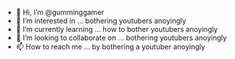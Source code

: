 - 👋 Hi, I’m @gumminggamer
- 👀 I’m interested in ... bothering youtubers anoyingly
- 🌱 I’m currently learning ... how to bother youtubers anoyingly
- 💞️ I’m looking to collaborate on ... bothering youtubers anoyingly
- 📫 How to reach me ... by bothering a youtuber anoyingly

<!---
gumminggamer/gumminggamer is a ✨ special ✨ repository because its `README.md` (this file) appears on your GitHub profile.
You can click the Preview link to take a look at your changes.
--->
